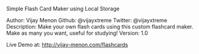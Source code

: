 Simple Flash Card Maker using Local Storage

Author: Vijay Menon
Github: @vijayxtreme
Twitter: @vijayxtreme
Description: 
	Make your own flash cards using this custom flashcard maker.
	Make as many you want, useful for studying!
Version: 1.0

Live Demo at: http://vijay-menon.com/flashcards